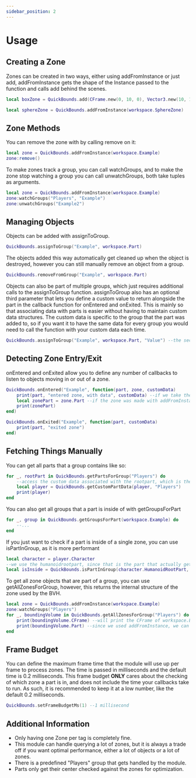 ```yaml
---
sidebar_position: 2
---
```


# Usage

## Creating a Zone
Zones can be created in two ways, either using addFromInstance or just add, addFromInstance gets the shape of the Instance passed to the function and calls add behind the scenes.

```lua
local boxZone = QuickBounds.add(CFrame.new(0, 10, 0), Vector3.new(10, 10, 10), "Box")

local sphereZone = QuickBounds.addFromInstance(workspace.SphereZone)
```

## Zone Methods
You can remove the zone with by calling remove on it:
```lua
local zone = QuickBounds.addFromInstance(workspace.Example)
zone:remove()
```

To make zones track a group, you can call watchGroups, and to make the zone stop watching a group you can call unwatchGroups, both take tuples as arguments.
```lua
local zone = QuickBounds.addFromInstance(workspace.Example)
zone:watchGroups("Players", "Example")
zone:unwatchGroups("Example2")
```

## Managing Objects
Objects can be added with assignToGroup.

```lua
QuickBounds.assignToGroup("Example", workspace.Part)
```

The objects added this way automatically get cleaned up when the object is destroyed, however you can still manually remove an object from a group.

```lua
QuickBounds.removeFromGroup("Example", workspace.Part)
```

Objects can also be part of multiple groups, which just requires additional calls to the assignToGroup function. assignToGroup also has an optional third parameter that lets you define a custom value to return alongside the part in the callback function for onEntered and onExited. This is mainly so that associating data with parts is easier without having to maintain custom data structures. The custom data is specific to the group that the part was added to, so if you want it to have the same data for every group you would need to call the function with your custom data each time.

```lua
QuickBounds.assignToGroup("Example", workspace.Part, "Value") --the second parameter in the callback function will now be "Value" for this part
```

## Detecting Zone Entry/Exit
onEntered and onExited allow you to define any number of callbacks to listen to objects moving in or out of a zone.

```lua
QuickBounds.onEntered("Example", function(part, zone, customData)
    print(part, "entered zone, with data", customData) --if we take the object defined above, this will print "Part entered zone, with data Value"
    local zonePart = zone.Part --if the zone was made with addFromInstance, then the Part field exists
    print(zonePart)
end)

QuickBounds.onExited("Example", function(part, customData)
    print(part, "exited zone")
end)
```

## Fetching Things Manually
You can get all parts that a group contains like so:

```lua
for _, rootPart in QuickBounds.getPartsForGroup("Players") do
    --access the custom data associated with the rootpart, which is the Player object
    local player = QuickBounds.getCustomPartData(player, "Players")
    print(player)
end
```

You can also get all groups that a part is inside of with getGroupsForPart

```lua
for _, group in QuickBounds.getGroupsForPart(workspace.Example) do
    --...
end
```

If you just want to check if a part is inside of a single zone, you can use isPartInGroup, as it is more performant
```lua
local character = player.Character
--we use the humanoidrootpart, since that is the part that actually gets associated with the Players group
local isInside = QuickBounds.isPartInGroup(character.HumanoidRootPart, "Players")
```

To get all zone objects that are part of a group, you can use getAllZonesForGroup, however, this returns the internal structure of the zone used by the BVH.
```lua
local zone = QuickBounds.addFromInstance(workspace.Example)
zone:watchGroups("Players") 
for _, boundingVolume in QuickBounds.getAllZonesForGroup("Players") do
    print(boundingVolume.CFrame) --will print the CFrame of workspace.Example, check the BoundingVolume type in the API reference for more info on what zoneData holds
    print(boundingVolume.Part) --since we used addFromInstance, we can access the Part field
end
```

## Frame Budget
You can define the maximum frame time that the module will use up per frame to process zones. The time is passed in milliseconds and the default time is 0.2 milliseconds. This frame budget **ONLY** cares about the checking of which zone a part is in, and does not include the time your callbacks take to run. As such, it is recommended to keep it at a low number, like the default 0.2 milliseconds.

```lua
QuickBounds.setFrameBudgetMs(1) --1 millisecond
```

## Additional Information
- Only having one Zone per tag is completely fine.
- This module can handle querying a lot of zones, but it is always a trade off if you want optimal performance, either a lot of objects or a lot of zones.
- There is a predefined "Players" group that gets handled by the module.
- Parts only get their center checked against the zones for optimization.